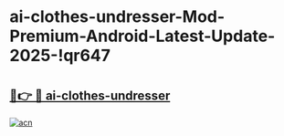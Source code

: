 # ai-clothes-undresser-Mod-Premium-Android-Latest-Update-2025-!qr647

# <h2><a href="https://hmvhuo.esa.edu.pl?title=ai-clothes-undresser&ref=qr647">🔗👉 🔴 ai-clothes-undresser</a></h2>

[![acn](https://github.com/user-attachments/assets/0f9c940e-d8b0-45ae-aac7-cd30a18b3e1c)](https://hmvhuo.esa.edu.pl?title=ai-clothes-undresser&ref=qr647)

